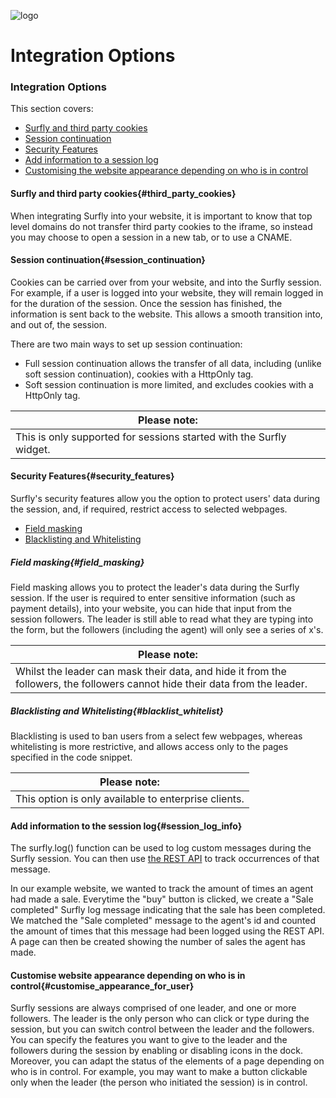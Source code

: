 ![logo](../images/logosmall.png)
# Integration Options

<a name="integration_options"></a>
### Integration Options

This section covers:

 - [Surfly and third party cookies](<#third_party_cookies>)
 - [Session continuation](<#session_continuation>)
 - [Security Features](<#security_features>)
 - [Add information to a session log](<#session_log_info>)
 - [Customising the website appearance depending on who is in control](<#customise_appearance_for_user>)

<a name="third_party_cookies"></a>
#### Surfly and third party cookies{#third_party_cookies}

When integrating Surfly into your website, it is important to know that top level domains do not transfer third party cookies to the iframe, so instead you may choose to open a session in a new tab, or to use a CNAME.

<a name="session_continuation"></a>
#### Session continuation{#session_continuation}

Cookies can be carried over from your website, and into the Surfly session. For example, if a user is logged into your website, they will remain logged in for the duration of the session. Once the session has finished, the information is sent back to the website. This allows a smooth transition into, and out of, the session.

There are two main ways to set up session continuation:

 - Full session continuation allows the transfer of all data, including (unlike soft session continuation), cookies with a HttpOnly tag.
 - Soft session continuation is more limited, and excludes cookies with a HttpOnly tag.


| Please note: |
| ------------- | 
| This is only supported for sessions started with the Surfly widget.|  

<a name="security_features"></a>
#### Security Features{#security_features}

Surfly's security features allow you the option to protect users' data during the session, and, if required, restrict access to selected webpages. 

 - [Field masking](#field_masking)
 - [Blacklisting and Whitelisting](#blacklist_whitelist)

<a name="field_masking"></a>
##### Field masking{#field_masking}

Field masking allows you to protect the leader's data during the Surfly session. If the user is required to enter sensitive information (such as payment details), into your website, you can hide that input from the session followers. The leader is still able to read what they are typing into the form, but the followers (including the agent) will only see a series of x's.

| Please note: |
| ------------- | 
| Whilst the leader can mask their data, and hide it from the followers, the followers cannot hide their data from the leader.|  



<a name="blacklist_whitelist"></a>
##### Blacklisting and Whitelisting{#blacklist_whitelist}

Blacklisting is used to ban users from a select few webpages, whereas whitelisting is more restrictive, and allows access only to the pages specified in the code snippet.

| Please note: |
| ------------- | 
| This option is only available to enterprise clients.  | 



<a name="session_log_info"></a>
#### Add information to the session log{#session_log_info}

The surfly.log() function can be used to log custom messages during the Surfly session. You can then use [the REST API](./rest_api.md) to track occurrences of that message.

In our example website, we wanted to track the amount of times an agent had made a sale. Everytime the "buy" button is clicked, we create a "Sale completed" Surfly log message indicating that the sale has been completed.  We matched the "Sale completed" message to the agent's id and counted the amount of times that this message had been logged using the REST API. A page can then be created showing the number of sales the agent has made.


<a name="customise_appearance_for_user"></a>
#### Customise website appearance depending on who is in control{#customise_appearance_for_user}

Surfly sessions are always comprised of one leader, and one or more followers. The leader is the only person who can click or type during the session, but you can switch control between the leader and the followers. You can specify the features you want to give to the leader and the followers during the session by enabling or disabling icons in the dock. Moreover, you can adapt the status of the elements of a page depending on who is in control. For example, you may want to make a button clickable only when the leader (the person who initiated the session) is in control.


 